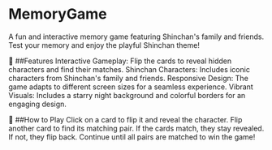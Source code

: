 # MemoryGame
A fun and interactive memory game featuring Shinchan's family and friends. Test your memory and enjoy the playful Shinchan theme!

📝 ##Features
Interactive Gameplay: Flip the cards to reveal hidden characters and find their matches.
Shinchan Characters: Includes iconic characters from Shinchan's family and friends.
Responsive Design: The game adapts to different screen sizes for a seamless experience.
Vibrant Visuals: Includes a starry night background and colorful borders for an engaging design.

🚀 ##How to Play
Click on a card to flip it and reveal the character.
Flip another card to find its matching pair.
If the cards match, they stay revealed. If not, they flip back.
Continue until all pairs are matched to win the game!
